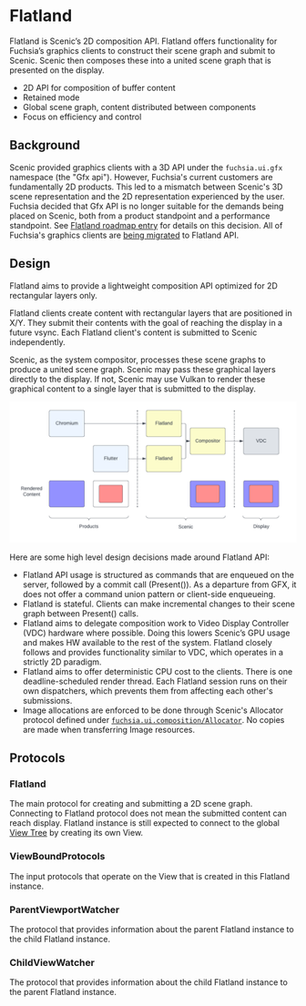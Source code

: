 # Flatland

Flatland is Scenic’s 2D composition API. Flatland offers functionality for Fuchsia’s graphics
clients to construct their scene graph and submit to Scenic. Scenic then composes these into a
united scene graph that is presented on the display.

* 2D API for composition of buffer content
* Retained mode
* Global scene graph, content distributed between components
* Focus on efficiency and control

## Background

Scenic provided graphics clients with a 3D API under the `fuchsia.ui.gfx` namespace (the "Gfx api").
However, Fuchsia's current customers are fundamentally 2D products. This led to a mismatch between
Scenic's 3D scene representation and the 2D representation experienced by the user. Fuchsia decided
that Gfx API is no longer suitable for the demands being placed on Scenic, both from a product
standpoint and a performance standpoint. See
[Flatland roadmap entry](/docs/contribute/roadmap/2021/flatland.md) for details on this decision.
All of Fuchsia's graphics clients are [being migrated](http://fxbug.dev/93979) to Flatland API.

## Design

Flatland aims to provide a lightweight composition API optimized for 2D rectangular layers only.

Flatland clients create content with rectangular layers that are positioned in X/Y. They submit
their contents with the goal of reaching the display in a future vsync. Each Flatland client's
content is submitted to Scenic independently.

Scenic, as the system compositor, processes these scene graphs to produce a united scene graph.
Scenic may pass these graphical layers directly to the display. If not, Scenic may use Vulkan to
render these graphical content to a single layer that is submitted to the display.

![Flatland flow](images/flatland-flow.png)

Here are some high level design decisions made around Flatland API:

 * Flatland API usage is structured as commands that are enqueued on the server, followed by a
 commit call (Present()). As a departure from GFX, it does not offer a command union pattern or
 client-side enqueueing.
 * Flatland is stateful. Clients can make incremental changes to their scene graph between Present()
 calls.
 * Flatland aims to delegate composition work to Video Display Controller (VDC) hardware where
 possible. Doing this lowers Scenic’s GPU usage and makes HW available to the rest of the system.
 Flatland closely follows and provides functionality similar to VDC, which operates in a strictly 2D
 paradigm.
 * Flatland aims to offer deterministic CPU cost to the clients. There is one deadline-scheduled
 render thread. Each Flatland session runs on their own dispatchers, which prevents them from
 affecting each other's submissions.
 * Image allocations are enforced to be done through Scenic's Allocator protocol defined under
 [`fuchsia.ui.composition/Allocator`](https://fuchsia.dev/reference/fidl/fuchsia.ui.composition#Allocator).
 No copies are made when transferring Image resources.

## Protocols

### Flatland

The main protocol for creating and submitting a 2D scene graph. Connecting to Flatland protocol does
not mean the submitted content can reach display. Flatland instance is still expected to connect to
the global [View Tree](/docs/concepts/ui/scenic/view_tree.md) by creating its own View.

### ViewBoundProtocols

The input protocols that operate on the View that is created in this Flatland instance.

### ParentViewportWatcher
The protocol that provides information about the parent Flatland instance to the child Flatland
instance.

### ChildViewWatcher
The protocol that provides information about the child Flatland instance to the parent Flatland
instance.

